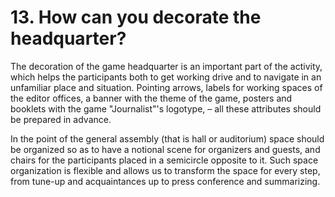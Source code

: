# 13.  How can you decorate the headquarter?

The decoration of the game headquarter is an important part of the activity, which helps the participants both to get working drive and to navigate in an unfamiliar place and situation. Pointing arrows, labels for working spaces of the editor offices, a banner with the theme of the game, posters and booklets with the game "Journalist"'s logotype, – all these attributes should be prepared in advance.

In the point of the general assembly (that is hall or auditorium) space should be organized so as to have a notional scene for organizers and guests, and chairs for the participants placed in a semicircle opposite to it. Such space organization is flexible and allows us to transform the space for every step, from tune-up and acquaintances up to press conference and summarizing.
